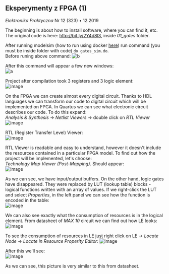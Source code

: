 ## Eksperymenty z FPGA (1)
*Elektronika Praktyczna* Nr 12 (323) • 12.2019

The beginning is about how to install software, where you can find it, etc. <br/>
The original code is here: http://bit.ly/2Y4d8I3, inside *01_gates* folder.

After running modelsim (how to run using docker 
[here](https://github.com/mozerpol/modelsim-docker)) run command (you must be
inside folder with code) `do gates_sim.do`. <br/> 
Before runing above command: 
![b](https://user-images.githubusercontent.com/43972902/132034210-54617b9c-9a11-401e-82c2-1f1637fdf0a8.png)

After this command will appear a few new windows: <br/>
![a](https://user-images.githubusercontent.com/43972902/132034216-fbdc47a7-0515-422d-a6da-cae71f2898e3.png)

Project after compilation took 3 registers and 3 logic element: <br/>
![image](https://user-images.githubusercontent.com/43972902/133252490-7a13b842-74ea-4493-b11f-c39ed6743e06.png)

On the FPGA we can create almost every digital circuit. Thanks to HDL languages
we can transform our code to digital circuit which will be implemented on FPGA.
In Quartus we can see what electronic circuit describes our code. To do this
expand: <br/>
*Analysis & Synthesis* -> *Netlist Viewers* -> double click on *RTL Viewer* <br/>
![image](https://user-images.githubusercontent.com/43972902/133253582-1e240ca7-7b96-4de7-b70b-d4c677f32ae3.png)

RTL (Register Transfer Level) Viewer: <br/>
![image](https://user-images.githubusercontent.com/43972902/133254070-13b11b5c-2718-4282-9cff-f3219e4eea4b.png)

RTL Viewer is readable and easy to understand, however it doesn't include the
resources contained in a particular FPGA model. To find out how the project 
will be implemented, let's choose: <br/>
*Technology Map Viewer (Post-Mapping)*. Should appear: <br/>
![image](https://user-images.githubusercontent.com/43972902/133256085-ee309282-5f24-4367-a700-68e1f57f6e44.png)

As we can see, we have input/output buffers. On the other hand, logic gates have
disappeared. They were replaced by LUT (lookup table) blocks - logical functions 
written with an array of values. If we right-click the LUT and select *Properties*, 
in the left panel we can see how the function is encoded in the table: <br/>
![image](https://user-images.githubusercontent.com/43972902/133266839-269388ea-50d8-4232-bb93-25e2cc5351bb.png)

We can also see exactly what the consumption of resources is in the logical element.
From datasheet of *MAX 10* circuit we can find out how LE looks: <br/>
![image](https://user-images.githubusercontent.com/43972902/133267428-e87efbc2-a823-4d86-8021-0bb402926a57.png)

To see the consumption of resources in LE just right click on LE -> *Locate 
Node* -> *Locate in Resource Properity Editor*: 
![image](https://user-images.githubusercontent.com/43972902/133268044-247e6e8d-12f1-4a01-bbc9-be172f9de70e.png)

After this we'll see: <br/>
![image](https://user-images.githubusercontent.com/43972902/133268759-7228faf3-20c7-4951-857e-dfa68d16ca84.png)

As we can see, this picture is very similar to this from datasheet.

